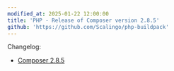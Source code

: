 ```yaml
---
modified_at: 2025-01-22 12:00:00
title: 'PHP - Release of Composer version 2.8.5'
github: 'https://github.com/Scalingo/php-buildpack'
---
```


Changelog:

* [Composer 2.8.5](https://github.com/composer/composer/releases/tag/2.8.5)

